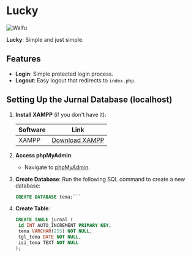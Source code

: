 # Lucky

   ![Waifu](https://i.pinimg.com/736x/a1/51/1b/a1511b5885428f8e6331fad46f8e8213.jpg)

**Lucky**: Simple and just simple.

## Features

- **Login**: Simple protected login process.
- **Logout**: Easy logout that redirects to `index.php`.

## Setting Up the Jurnal Database (localhost)

1. **Install XAMPP** (if you don't have it):
   

      | Software | Link |
      |----------|------|
      | XAMPP    | [Download XAMPP](https://www.apachefriends.org/download.html) |


2. **Access phpMyAdmin**:
   - Navigate to [phpMyAdmin](http://localhost/phpmyadmin/).
3. **Create Database**:
   Run the following SQL command to create a new database:
   
   ```sql
   CREATE DATABASE tema;```
   
   
5. **Create Table**:

   
   ```sql
   CREATE TABLE jurnal (
    id INT AUTO_INCREMENT PRIMARY KEY,
    tema VARCHAR(255) NOT NULL,
    tgl_tema DATE NOT NULL,
    isi_tema TEXT NOT NULL
   );
